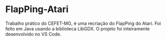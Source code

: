 # FlapPing-Atari
Trabalho prático do CEFET-MG, é uma recriação do FlapPing do Atari. Foi feito em Java usando a biblioteca LibGDX.
O projeto foi inteiramente desenvolvido no VS Code.
